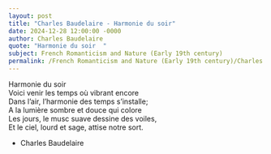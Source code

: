 ```yaml
---
layout: post
title: "Charles Baudelaire - Harmonie du soir"
date: 2024-12-28 12:00:00 -0000
author: Charles Baudelaire
quote: "Harmonie du soir  "
subject: French Romanticism and Nature (Early 19th century)
permalink: /French Romanticism and Nature (Early 19th century)/Charles Baudelaire/Charles Baudelaire - Harmonie du soir
---
```


Harmonie du soir  
Voici venir les temps où vibrant encore  
Dans l’air, l’harmonie des temps s’installe;  
A la lumière sombre et douce qui colore  
Les jours, le musc suave dessine des voiles,  
Et le ciel, lourd et sage, attise notre sort.

- Charles Baudelaire
